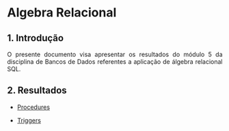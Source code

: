 # **Algebra Relacional**

## **1. Introdução**

<p style='text-align:justify;'> O presente documento visa apresentar os resultados do módulo 5 da disciplina de Bancos de Dados referentes a aplicação de álgebra relacional SQL.</p>

## **2. Resultados**

- [Procedures](https://github.com/SBD1/Grupo02-starWars/blob/main/docs/modulo5/stored_procedures.sql)

- [Triggers](https://github.com/SBD1/Grupo02-starWars/blob/main/docs/modulo5/triggers.sql)

